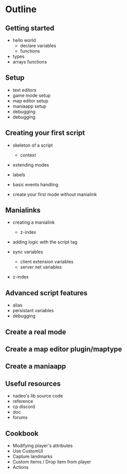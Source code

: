 # Outline

## Getting started

* hello world
    * declare variables
    * functions
* types
* arrays functions

## Setup

* text editors
* game mode setup
* map editor setup
* maniaapp setup
* debugging
* debugging

## Creating your first script

* skeleton of a script
    * context
* extending modes
* labels
* basic events handling

* create your first mode without manialink

## Manialinks

* creating a manialink
    * z-index
* adding logic with the script tag
* sync variables
    * client extension variables
    * server net variables

* z-index
## Advanced script features
* alias
* persistant variables
* debugging

## Create a real mode

## Create a map editor plugin/maptype

## Create a maniaapp

## Useful resources

* nadeo's lib source code
* reference
* cp discord
* doc
* forums

## Cookbook

* Modifying player's attributes
* Use CustomUI
* Capture landmarks
* Custom items / Drop item from player
* Actions




